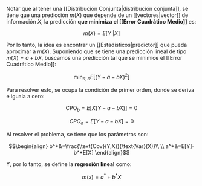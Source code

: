 
Notar que al tener una [[Distribución Conjunta|distribución conjunta]], se tiene que una predicción $m(X)$ que depende de un [[vectores|vector]] de información $X$, la predicción **que minimiza el [[Error Cuadrático Medio]]** es: 

$$m(X)=E[Y\;\vert X]$$

Por lo tanto, la idea es encontrar un [[Estadísticos|predictor]] que pueda aproximar a $m(X)$. Suponiendo que se tiene una predicción lineal de tipo $m(X)=a+bX$, buscamos una predicción tal que se minimice el [[Error Cuadrático Medio]]: 

$$\min_{a,b} E[(Y-a-bX)^2]$$

Para resolver esto, se ocupa la condición de primer orden, donde se deriva e iguala a cero: 

$$\text{CPO}_b=E[X(Y-a-bX)]=0$$

$$CPO_a=E[Y-a-bX]=0$$

Al resolver el problema, se tiene que los parámetros son: 

$$\begin{align}
b^*&=\frac{\text{Cov}(Y,X)}{\text{Var}(X)}\\  \\
a^*&=E[Y]-b^*E[X]
\end{align}$$

Y, por lo tanto, se define la **regresión lineal** como: 

$$m(x)=a^*+b^*X$$

